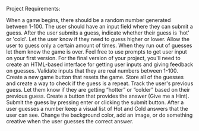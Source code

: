 Project Requirements:

When a game begins, there should be a random number generated between 1-100.
The user should have an input field where they can submit a guess.
After the user submits a guess, indicate whether their guess is 'hot' or 'cold'. Let the user know if they need to guess higher or lower.
Allow the user to guess only a certain amount of times. When they run out of guesses let them know the game is over.
Feel free to use prompts to get user input on your first version.
For the final version of your project, you'll need to create an HTML-based interface for getting user inputs and giving feedback on guesses.
Validate inputs that they are real numbers between 1-100.
Create a new game button that resets the game.
Store all of the guesses and create a way to check if the guess is a repeat.
Track the user's previous guess. Let them know if they are getting “hotter” or “colder” based on their previous guess.
Create a button that provides the answer (Give me a Hint).
Submit the guess by pressing enter or clicking the submit button.
After a user guesses a number keep a visual list of Hot and Cold answers that the user can see.
Change the background color, add an image, or do something creative when the user guesses the correct answer.